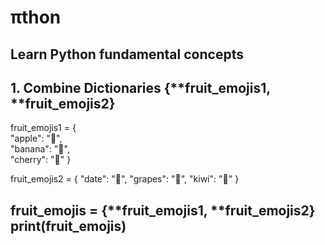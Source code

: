 # πthon
Learn Python fundamental concepts
---

## 1. Combine Dictionaries {**fruit_emojis1, **fruit_emojis2}

fruit_emojis1 = {    
    "apple": "🍎",    
    "banana": "🍌",    
    "cherry": "🍒" 
}

fruit_emojis2 = {
    "date": "🌴",
    "grapes": "🍇",
    "kiwi": "🥝"
}

fruit_emojis = {**fruit_emojis1, **fruit_emojis2}
print(fruit_emojis)
---
